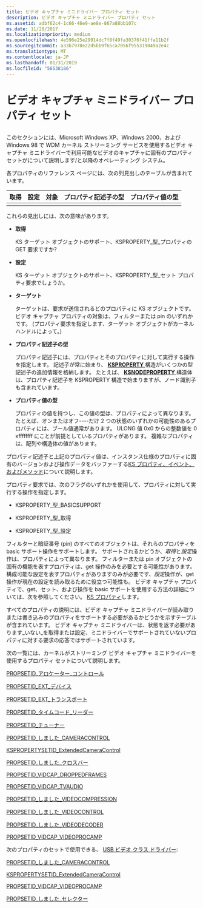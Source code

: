 ```yaml
---
title: ビデオ キャプチャ ミニドライバー プロパティ セット
description: ビデオ キャプチャ ミニドライバー プロパティ セット
ms.assetid: adbf62c4-1c66-46e9-ae8e-867a88bb107c
ms.date: 11/28/2017
ms.localizationpriority: medium
ms.openlocfilehash: 4e596e25e29914dc7f8f49fa30376f41ffa11b2f
ms.sourcegitcommit: a33b7978e22d5bb9f65ca7056f955319049a2e4c
ms.translationtype: MT
ms.contentlocale: ja-JP
ms.lasthandoff: 01/31/2019
ms.locfileid: "56538186"
---
```

# <a name="video-capture-minidriver-property-sets"></a>ビデオ キャプチャ ミニドライバー プロパティ セット


## <span id="ddk_video_capture_minidriver_property_sets_ks"></span><span id="DDK_VIDEO_CAPTURE_MINIDRIVER_PROPERTY_SETS_KS"></span>


このセクションには、Microsoft Windows XP、Windows 2000、および Windows 98 で WDM カーネル ストリーミング サービスを使用するビデオ キャプチャ ミニドライバーで利用可能なビデオのキャプチャに固有のプロパティ セットがについて説明します/と以降のオペレーティング システム。

各プロパティのリファレンス ページには、次の列見出しのテーブルが含まれています。


| 取得 | 設定 | 対象 | プロパティ記述子の型 | プロパティ値の型 |
|-----|-----|--------|--------------------------|---------------------|
|     |     |        |                          |                     |

これらの見出しには、次の意味があります。

-   **取得**

    KS ターゲット オブジェクトのサポート、KSPROPERTY\_型\_プロパティの GET 要求ですか?

-   **設定**

    KS ターゲット オブジェクトのサポート、KSPROPERTY\_型\_セット プロパティ要求でしょうか。

-   **ターゲット**

    ターゲットは、要求が送信されるどのプロパティに KS オブジェクトです。 ビデオ キャプチャ プロパティの対象は、フィルターまたは pin のいずれかです。 (プロパティ要求を指定します、ターゲット オブジェクトがカーネル ハンドルによって。)

-   **プロパティ記述子の型**

    プロパティ記述子には、プロパティとそのプロパティに対して実行する操作を指定します。 記述子が常に始まり、 [ **KSPROPERTY** ](https://docs.microsoft.com/windows-hardware/drivers/ddi/content/ks/ns-ks-ksidentifier)構造がいくつかの型記述子の追加情報を格納します。 たとえば、 [ **KSNODEPROPERTY** ](https://msdn.microsoft.com/library/windows/hardware/ff537143)構造体は、プロパティ記述子を KSPROPERTY 構造で始まりますが、ノード識別子も含まれています。

-   **プロパティ値の型**

    プロパティの値を持つし、この値の型は、プロパティによって異なります。 たとえば、オンまたはオフ----だけ 2 つの状態のいずれかの可能性のあるプロパティには、ブール値通常があります。 ULONG 値 0x0 からの整数値を 0 xffffffff にことが前提としているプロパティがあります。 複雑なプロパティは、配列や構造体の値があります。

プロパティ記述子と上記のプロパティ値は、インスタンス仕様のプロパティに固有のバージョンおよび操作データをバッファーする[KS プロパティ、イベント、およびメソッド](https://msdn.microsoft.com/library/windows/hardware/ff567673)について説明します。

プロパティ要求では、次のフラグのいずれかを使用して、プロパティに対して実行する操作を指定します。

-   KSPROPERTY\_型\_BASICSUPPORT

-   KSPROPERTY\_型\_取得

-   KSPROPERTY\_型\_設定

フィルターと暗証番号 (pin) のすべてのオブジェクトは、それらのプロパティを basic サポート操作をサポートします。 サポートされるかどうか、*取得*と*設定*操作は、プロパティによって異なります。 フィルターまたは pin オブジェクトの固有の機能を表すプロパティは、get 操作のみを必要とする可能性があります。 構成可能な設定を表すプロパティがありますのみが必要です、*設定*操作が、get 操作が現在の設定を読み取るために役立つ可能性も。 ビデオ キャプチャ プロパティで、get、セット、および操作を basic サポートを使用する方法の詳細については、次を参照してください。 [KS プロパティ](https://msdn.microsoft.com/library/windows/hardware/ff567671)します。

すべてのプロパティの説明には、ビデオ キャプチャ ミニドライバーが読み取りまたは書き込みのプロパティをサポートする必要があるかどうかを示すテーブルが含まれています。 ビデオ キャプチャ ミニドライバーは、状態を返す必要があります\_いない\_を取得または設定、ミニドライバーでサポートされていないプロパティに対する要求の応答ではサポートされています。

次の一覧には、カーネルがストリーミング ビデオ キャプチャ ミニドライバーを使用するプロパティ セットについて説明します。

[PROPSETID\_アロケーター\_コントロール](propsetid-allocator-control.md)

[PROPSETID\_EXT\_デバイス](propsetid-ext-device.md)

[PROPSETID\_EXT\_トランスポート](propsetid-ext-transport.md)

[PROPSETID\_タイムコード\_リーダー](propsetid-timecode-reader.md)

[PROPSETID\_チューナー](propsetid-tuner.md)

[PROPSETID\_しました\_CAMERACONTROL](propsetid-vidcap-cameracontrol.md)

[KSPROPERTYSETID\_ExtendedCameraControl](kspropertysetid-extendedcameracontrol.md)

[PROPSETID\_しました\_クロスバー](propsetid-vidcap-crossbar.md)

[PROPSETID\_VIDCAP\_DROPPEDFRAMES](propsetid-vidcap-droppedframes.md)

[PROPSETID\_VIDCAP\_TVAUDIO](propsetid-vidcap-tvaudio.md)

[PROPSETID\_しました\_VIDEOCOMPRESSION](propsetid-vidcap-videocompression.md)

[PROPSETID\_しました\_VIDEOCONTROL](propsetid-vidcap-videocontrol.md)

[PROPSETID\_しました\_VIDEODECODER](propsetid-vidcap-videodecoder.md)

[PROPSETID\_VIDCAP\_VIDEOPROCAMP](propsetid-vidcap-videoprocamp.md)

次のプロパティのセットで使用できる、 [USB ビデオ クラス ドライバー](https://msdn.microsoft.com/library/windows/hardware/ff568649):

[PROPSETID\_しました\_CAMERACONTROL](propsetid-vidcap-cameracontrol.md)

[KSPROPERTYSETID\_ExtendedCameraControl](kspropertysetid-extendedcameracontrol.md)

[PROPSETID\_VIDCAP\_VIDEOPROCAMP](propsetid-vidcap-videoprocamp.md)

[PROPSETID\_しました\_セレクター](propsetid-vidcap-selector.md)

 

 






